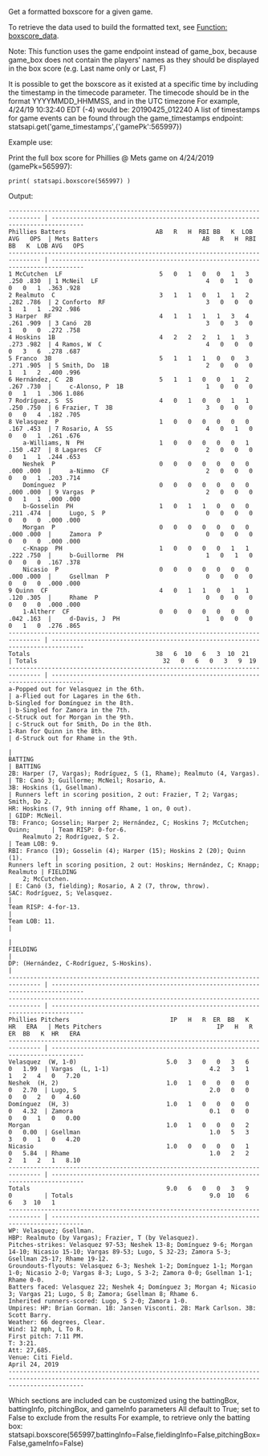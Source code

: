 Get a formatted boxscore for a given game.

To retrieve the data used to build the formatted text, see [Function: boxscore_data](Function:-boxscore).

Note: This function uses the game endpoint instead of game_box,
because game_box does not contain the players' names as they should be
displayed in the box score (e.g. Last name only or Last, F)

It is possible to get the boxscore as it existed at a specific time by including the timestamp in the timecode parameter.
The timecode should be in the format YYYYMMDD_HHMMSS, and in the UTC timezone
For example, 4/24/19 10:32:40 EDT (-4) would be: 20190425_012240
A list of timestamps for game events can be found through the game_timestamps endpoint:
statsapi.get('game_timestamps',{'gamePk':565997})

Example use:

Print the full box score for Phillies @ Mets game on 4/24/2019 (gamePk=565997):

`print( statsapi.boxscore(565997) )`

Output:

    ------------------------------------------------------------------------------- | -------------------------------------------------------------------------------
    Phillies Batters                         AB   R   H  RBI BB   K  LOB AVG   OPS  | Mets Batters                             AB   R   H  RBI BB   K  LOB AVG   OPS
    ------------------------------------------------------------------------------- | -------------------------------------------------------------------------------
    1 McCutchen  LF                           5   0   1   0   0   1   3  .250 .830  | 1 McNeil  LF                              4   0   1   0   0   0   1  .363 .928
    2 Realmuto  C                             3   1   1   0   1   1   2  .282 .786  | 2 Conforto  RF                            3   0   0   0   1   1   1  .292 .986
    3 Harper  RF                              4   1   1   1   1   3   4  .261 .909  | 3 Canó  2B                                3   0   3   0   1   0   0  .272 .758
    4 Hoskins  1B                             4   2   2   2   1   1   3  .273 .982  | 4 Ramos, W  C                             4   0   0   0   0   3   6  .278 .687
    5 Franco  3B                              5   1   1   1   0   0   3  .271 .905  | 5 Smith, Do  1B                           2   0   0   0   1   1   2  .400 .996
    6 Hernández, C  2B                        5   1   1   0   0   1   2  .267 .730  |     c-Alonso, P  1B                       1   0   0   0   0   1   1  .306 1.086
    7 Rodríguez, S  SS                        4   0   1   0   0   1   1  .250 .750  | 6 Frazier, T  3B                          3   0   0   0   0   0   4  .182 .705
    8 Velasquez  P                            1   0   0   0   0   0   0  .167 .453  | 7 Rosario, A  SS                          4   0   1   0   0   0   1  .261 .676
        a-Williams, N  PH                     1   0   0   0   0   0   1  .150 .427  | 8 Lagares  CF                             2   0   0   0   0   1   1  .244 .653
        Neshek  P                             0   0   0   0   0   0   0  .000 .000  |     a-Nimmo  CF                           2   0   0   0   0   0   1  .203 .714
        Domínguez  P                          0   0   0   0   0   0   0  .000 .000  | 9 Vargas  P                               2   0   0   0   0   1   1  .000 .000
        b-Gosselin  PH                        1   0   1   1   0   0   0  .211 .474  |     Lugo, S  P                            0   0   0   0   0   0   0  .000 .000
        Morgan  P                             0   0   0   0   0   0   0  .000 .000  |     Zamora  P                             0   0   0   0   0   0   0  .000 .000
        c-Knapp  PH                           1   0   0   0   0   1   1  .222 .750  |     b-Guillorme  PH                       1   0   1   0   0   0   0  .167 .378
        Nicasio  P                            0   0   0   0   0   0   0  .000 .000  |     Gsellman  P                           0   0   0   0   0   0   0  .000 .000
    9 Quinn  CF                               4   0   1   1   0   1   1  .120 .305  |     Rhame  P                              0   0   0   0   0   0   0  .000 .000
        1-Altherr  CF                         0   0   0   0   0   0   0  .042 .163  |     d-Davis, J  PH                        1   0   0   0   0   1   0  .276 .865
    ------------------------------------------------------------------------------- | -------------------------------------------------------------------------------
    Totals                                   38   6  10   6   3  10  21             | Totals                                   32   0   6   0   3   9  19
    ------------------------------------------------------------------------------- | -------------------------------------------------------------------------------
    a-Popped out for Velasquez in the 6th.                                          | a-Flied out for Lagares in the 6th.
    b-Singled for Domínguez in the 8th.                                             | b-Singled for Zamora in the 7th.
    c-Struck out for Morgan in the 9th.                                             | c-Struck out for Smith, Do in the 8th.
    1-Ran for Quinn in the 8th.                                                     | d-Struck out for Rhame in the 9th.
                                                                                    |
    BATTING                                                                         | BATTING
    2B: Harper (7, Vargas); Rodríguez, S (1, Rhame); Realmuto (4, Vargas).          | TB: Canó 3; Guillorme; McNeil; Rosario, A.
    3B: Hoskins (1, Gsellman).                                                      | Runners left in scoring position, 2 out: Frazier, T 2; Vargas; Smith, Do 2.
    HR: Hoskins (7, 9th inning off Rhame, 1 on, 0 out).                             | GIDP: McNeil.
    TB: Franco; Gosselin; Harper 2; Hernández, C; Hoskins 7; McCutchen; Quinn;      | Team RISP: 0-for-6.
        Realmuto 2; Rodríguez, S 2.                                                 | Team LOB: 9.
    RBI: Franco (19); Gosselin (4); Harper (15); Hoskins 2 (20); Quinn (1).         |
    Runners left in scoring position, 2 out: Hoskins; Hernández, C; Knapp; Realmuto | FIELDING
        2; McCutchen.                                                               | E: Canó (3, fielding); Rosario, A 2 (7, throw, throw).
    SAC: Rodríguez, S; Velasquez.                                                   |
    Team RISP: 4-for-13.                                                            |
    Team LOB: 11.                                                                   |
                                                                                    |
    FIELDING                                                                        |
    DP: (Hernández, C-Rodríguez, S-Hoskins).                                        |
    ------------------------------------------------------------------------------- | -------------------------------------------------------------------------------
    ------------------------------------------------------------------------------- | -------------------------------------------------------------------------------
    Phillies Pitchers                            IP   H   R  ER  BB   K  HR   ERA   | Mets Pitchers                                IP   H   R  ER  BB   K  HR   ERA
    ------------------------------------------------------------------------------- | -------------------------------------------------------------------------------
    Velasquez  (W, 1-0)                         5.0   3   0   0   3   6   0   1.99  | Vargas  (L, 1-1)                            4.2   3   1   1   2   4   0   7.20
    Neshek  (H, 2)                              1.0   1   0   0   0   0   0   2.70  | Lugo, S                                     2.0   0   0   0   0   2   0   4.60
    Domínguez  (H, 3)                           1.0   1   0   0   0   0   0   4.32  | Zamora                                      0.1   0   0   0   0   1   0   0.00
    Morgan                                      1.0   1   0   0   0   2   0   0.00  | Gsellman                                    1.0   5   3   3   0   1   0   4.20
    Nicasio                                     1.0   0   0   0   0   1   0   5.84  | Rhame                                       1.0   2   2   2   1   2   1   8.10
    ------------------------------------------------------------------------------- | -------------------------------------------------------------------------------
    Totals                                      9.0   6   0   0   3   9   0         | Totals                                      9.0  10   6   6   3  10   1
    ------------------------------------------------------------------------------- | -------------------------------------------------------------------------------
    WP: Velasquez; Gsellman.
    HBP: Realmuto (by Vargas); Frazier, T (by Velasquez).
    Pitches-strikes: Velasquez 97-53; Neshek 13-8; Domínguez 9-6; Morgan 14-10; Nicasio 15-10; Vargas 89-53; Lugo, S 32-23; Zamora 5-3; Gsellman 25-17; Rhame 19-12.
    Groundouts-flyouts: Velasquez 6-3; Neshek 1-2; Domínguez 1-1; Morgan 1-0; Nicasio 2-0; Vargas 8-3; Lugo, S 3-2; Zamora 0-0; Gsellman 1-1; Rhame 0-0.
    Batters faced: Velasquez 22; Neshek 4; Domínguez 3; Morgan 4; Nicasio 3; Vargas 21; Lugo, S 8; Zamora; Gsellman 8; Rhame 6.
    Inherited runners-scored: Lugo, S 2-0; Zamora 1-0.
    Umpires: HP: Brian Gorman. 1B: Jansen Visconti. 2B: Mark Carlson. 3B: Scott Barry.
    Weather: 66 degrees, Clear.
    Wind: 12 mph, L To R.
    First pitch: 7:11 PM.
    T: 3:21.
    Att: 27,685.
    Venue: Citi Field.
    April 24, 2019
    -----------------------------------------------------------------------------------------------------------------------------------------------------------------

Which sections are included can be customized using the battingBox, battingInfo, pitchingBox, and gameInfo parameters
All default to True; set to False to exclude from the results
For example, to retrieve only the batting box: statsapi.boxscore(565997,battingInfo=False,fieldingInfo=False,pitchingBox=False,gameInfo=False)